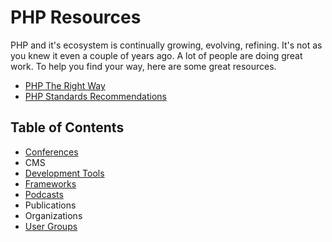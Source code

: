 
# PHP Resources

PHP and it's ecosystem is continually growing, evolving, refining. It's not as
you knew it even a couple of years ago. A lot of people are doing great work.
To help you find your way, here are some great resources.

* [PHP The Right Way](http://www.phptherightway.com/)
* [PHP Standards Recommendations](http://www.php-fig.org/psr/)


## Table of Contents

* [Conferences](conferences.md)
* CMS
* [Development Tools](dev-tools.md)
* [Frameworks](frameworks.md)
* [Podcasts](podcasts.md)
* Publications
* Organizations
* [User Groups](user-groups.md)






